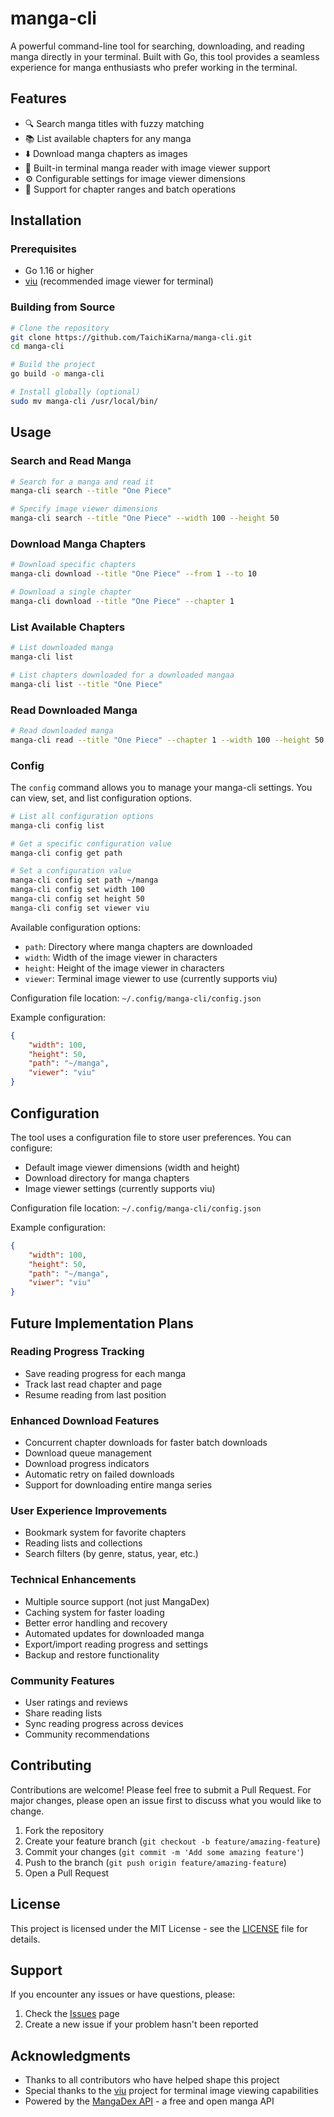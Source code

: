 # manga-cli

A powerful command-line tool for searching, downloading, and reading manga directly in your terminal. Built with Go, this tool provides a seamless experience for manga enthusiasts who prefer working in the terminal.

## Features

- 🔍 Search manga titles with fuzzy matching
- 📚 List available chapters for any manga
- ⬇️ Download manga chapters as images
- 📖 Built-in terminal manga reader with image viewer support
- ⚙️ Configurable settings for image viewer dimensions
- 🎯 Support for chapter ranges and batch operations

## Installation

### Prerequisites

- Go 1.16 or higher
- [viu](https://github.com/atanunq/viu) (recommended image viewer for terminal)

### Building from Source

```bash
# Clone the repository
git clone https://github.com/TaichiKarna/manga-cli.git
cd manga-cli

# Build the project
go build -o manga-cli

# Install globally (optional)
sudo mv manga-cli /usr/local/bin/
```

## Usage

### Search and Read Manga

```bash
# Search for a manga and read it
manga-cli search --title "One Piece"

# Specify image viewer dimensions
manga-cli search --title "One Piece" --width 100 --height 50
```

### Download Manga Chapters

```bash
# Download specific chapters
manga-cli download --title "One Piece" --from 1 --to 10

# Download a single chapter
manga-cli download --title "One Piece" --chapter 1
```

### List Available Chapters

```bash
# List downloaded manga
manga-cli list 

# List chapters downloaded for a downloaded mangaa
manga-cli list --title "One Piece"
```

### Read Downloaded Manga

```bash
# Read downloaded manga
manga-cli read --title "One Piece" --chapter 1 --width 100 --height 50
```

### Config

The `config` command allows you to manage your manga-cli settings. You can view, set, and list configuration options.

```bash
# List all configuration options
manga-cli config list

# Get a specific configuration value
manga-cli config get path

# Set a configuration value
manga-cli config set path ~/manga
manga-cli config set width 100
manga-cli config set height 50
manga-cli config set viewer viu
```

Available configuration options:
- `path`: Directory where manga chapters are downloaded
- `width`: Width of the image viewer in characters
- `height`: Height of the image viewer in characters
- `viewer`: Terminal image viewer to use (currently supports viu)

Configuration file location: `~/.config/manga-cli/config.json`

Example configuration:
```json
{
    "width": 100,
    "height": 50,
    "path": "~/manga",
    "viewer": "viu"
}
```

## Configuration

The tool uses a configuration file to store user preferences. You can configure:

- Default image viewer dimensions (width and height)
- Download directory for manga chapters
- Image viewer settings (currently supports viu)

Configuration file location: `~/.config/manga-cli/config.json`

Example configuration:
```json
{
    "width": 100,
    "height": 50,
    "path": "~/manga",
    "viwer": "viu"
}
```

## Future Implementation Plans

### Reading Progress Tracking
- Save reading progress for each manga
- Track last read chapter and page
- Resume reading from last position

### Enhanced Download Features
- Concurrent chapter downloads for faster batch downloads
- Download queue management
- Download progress indicators
- Automatic retry on failed downloads
- Support for downloading entire manga series

### User Experience Improvements
- Bookmark system for favorite chapters
- Reading lists and collections
- Search filters (by genre, status, year, etc.)

### Technical Enhancements
- Multiple source support (not just MangaDex)
- Caching system for faster loading
- Better error handling and recovery
- Automated updates for downloaded manga
- Export/import reading progress and settings
- Backup and restore functionality

### Community Features
- User ratings and reviews
- Share reading lists
- Sync reading progress across devices
- Community recommendations

## Contributing

Contributions are welcome! Please feel free to submit a Pull Request. For major changes, please open an issue first to discuss what you would like to change.

1. Fork the repository
2. Create your feature branch (`git checkout -b feature/amazing-feature`)
3. Commit your changes (`git commit -m 'Add some amazing feature'`)
4. Push to the branch (`git push origin feature/amazing-feature`)
5. Open a Pull Request

## License

This project is licensed under the MIT License - see the [LICENSE](LICENSE) file for details.

## Support

If you encounter any issues or have questions, please:

1. Check the [Issues](https://github.com/taichkarna/manga-cli/issues) page
2. Create a new issue if your problem hasn't been reported

## Acknowledgments

- Thanks to all contributors who have helped shape this project
- Special thanks to the [viu](https://github.com/atanunq/viu) project for terminal image viewing capabilities
- Powered by the [MangaDex API](https://api.mangadex.org/docs.html) - a free and open manga API 